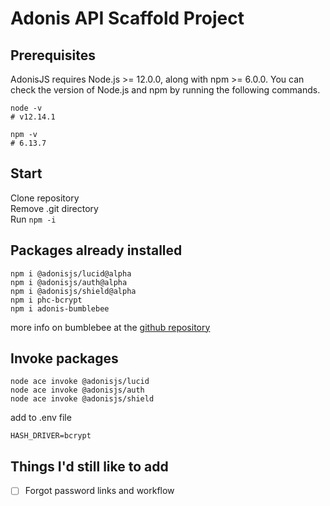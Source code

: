 # Adonis API Scaffold Project

## Prerequisites
AdonisJS requires Node.js >= 12.0.0, along with npm >= 6.0.0. You can check the version of Node.js and npm by running the following commands.

```
node -v
# v12.14.1

npm -v
# 6.13.7
```

## Start
Clone repository \
Remove .git directory \
Run ```npm -i```

## Packages already installed
```
npm i @adonisjs/lucid@alpha
npm i @adonisjs/auth@alpha
npm i @adonisjs/shield@alpha
npm i phc-bcrypt
npm i adonis-bumblebee 
```
more info on bumblebee at the <a href="https://github.com/rhwilr/adonis-bumblebee">github repository</a>

## Invoke packages
```
node ace invoke @adonisjs/lucid
node ace invoke @adonisjs/auth
node ace invoke @adonisjs/shield
```

add to .env file
```
HASH_DRIVER=bcrypt
```

## Things I'd still like to add
- [ ] Forgot password links and workflow 

